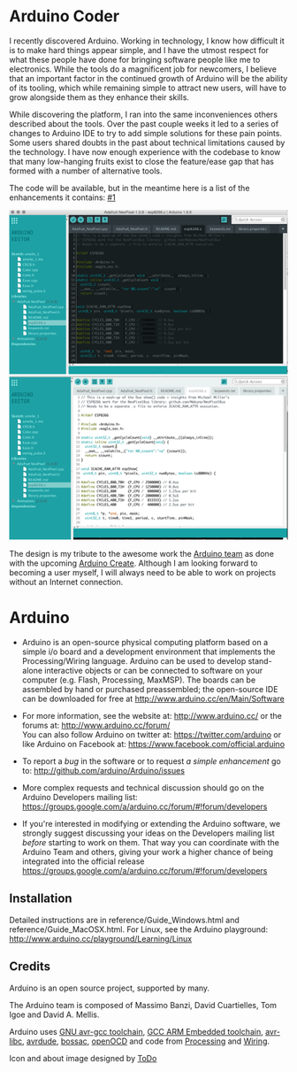 Arduino Coder
==============

I recently discovered Arduino. Working in technology, I know how difficult it is to make hard things appear simple, and I have the utmost respect for what these people have done for bringing software people like me to electronics. While the tools do a magnificent job for newcomers, I believe that an important factor in the continued growth of Arduino will be the ability of its tooling, which while remaining simple to attract new users, will have to grow alongside them as they enhance their skills.

While discovering the platform, I ran into the same inconveniences others described about the tools. Over the past couple weeks it led to a series of changes to Arduino IDE to try to add simple solutions for these pain points. Some users shared doubts in the past about technical limitations caused by the technology. I have now enough experience with the codebase to know that many low-hanging fruits exist to close the feature/ease gap that has formed with a number of alternative tools.

The code will be available, but in the meantime here is a list of the enhancements it contains: [#1](https://github.com/lmihalkovic/Arduino/issues/1)

![Arduino Dark](images/arduino-dark.png)
![Arduino Light](images/arduino-light.png)

The design is my tribute to the awesome work the [Arduino team](http://arduino.cc) as done with the upcoming [Arduino Create](https://blog.arduino.cc/2015/05/05/sneak-peak-arduino-create/). Although I am looking forward to becoming a user myself, I will always need to be able to work on projects without an Internet connection.

Arduino
========

* Arduino is an open-source physical computing platform based on a simple i/o
board and a development environment that implements the Processing/Wiring
language. Arduino can be used to develop stand-alone interactive objects or
can be connected to software on your computer (e.g. Flash, Processing, MaxMSP).
The boards can be assembled by hand or purchased preassembled; the open-source
IDE can be downloaded for free at http://www.arduino.cc/en/Main/Software

* For more information, see the website at: http://www.arduino.cc/
or the forums at: http://www.arduino.cc/forum/  
You can also follow Arduino on twitter at: https://twitter.com/arduino or
like Arduino on Facebook at: https://www.facebook.com/official.arduino

* To report a *bug* in the software or to request *a simple enhancement* go to:
http://github.com/arduino/Arduino/issues

* More complex requests and technical discussion should go on the Arduino Developers
mailing list:
https://groups.google.com/a/arduino.cc/forum/#!forum/developers

* If you're interested in modifying or extending the Arduino software, we strongly 
suggest discussing your ideas on the Developers mailing list *before* starting
to work on them. That way you can coordinate with the Arduino Team and others,
giving your work a higher chance of being integrated into the official release
https://groups.google.com/a/arduino.cc/forum/#!forum/developers

Installation
------------
Detailed instructions are in reference/Guide_Windows.html and
reference/Guide_MacOSX.html.  For Linux, see the Arduino playground:
http://www.arduino.cc/playground/Learning/Linux

Credits
--------
Arduino is an open source project, supported by many.

The Arduino team is composed of Massimo Banzi, David Cuartielles, Tom Igoe
and David A. Mellis.

Arduino uses
[GNU avr-gcc toolchain](http://gcc.gnu.org/wiki/avr-gcc),
[GCC ARM Embedded toolchain](https://launchpad.net/gcc-arm-embedded),
[avr-libc](http://www.nongnu.org/avr-libc/),
[avrdude](http://www.nongnu.org/avrdude/),
[bossac](http://www.shumatech.com/web/products/bossa),
[openOCD](http://openocd.org/)
and code from [Processing](http://www.processing.org)
and [Wiring](http://wiring.org.co).

Icon and about image designed by [ToDo](http://www.todo.to.it/)

